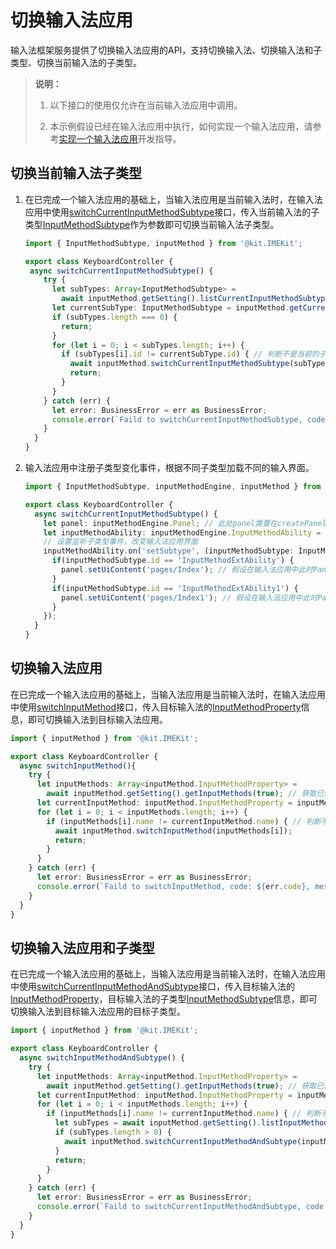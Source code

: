 # 切换输入法应用
<!--Kit: IME Kit-->
<!--Subsystem: MiscServices-->
<!--Owner: @illybyy-->
<!--Designer: @andeszhang-->
<!--Tester: @murphy1984-->
<!--Adviser: @zhang_yixin13-->

输入法框架服务提供了切换输入法应用的API，支持切换输入法、切换输入法和子类型、切换当前输入法的子类型。

> **说明：**
>
> 1. 以下接口的使用仅允许在当前输入法应用中调用。
>
> 2. 本示例假设已经在输入法应用中执行，如何实现一个输入法应用，请参考[实现一个输入法应用](./inputmethod-application-guide.md)开发指导。

## 切换当前输入法子类型

1. 在已完成一个输入法应用的基础上，当输入法应用是当前输入法时，在输入法应用中使用[switchCurrentInputMethodSubtype](../reference/apis-ime-kit/js-apis-inputmethod.md#inputmethodswitchcurrentinputmethodsubtype9)接口，传入当前输入法的子类型[InputMethodSubtype](../reference/apis-ime-kit/js-apis-inputmethod-subtype.md#inputmethodsubtype)作为参数即可切换当前输入法子类型。

   ```ts
   import { InputMethodSubtype, inputMethod } from '@kit.IMEKit';
   
   export class KeyboardController {
    async switchCurrentInputMethodSubtype() {
       try {
         let subTypes: Array<InputMethodSubtype> =
           await inputMethod.getSetting().listCurrentInputMethodSubtype(); // 获取当前输入法的所有子类型
         let currentSubType: InputMethodSubtype = inputMethod.getCurrentInputMethodSubtype(); // 获取当前输入法当前的子类型
         if (subTypes.length === 0) {
           return;
         }
         for (let i = 0; i < subTypes.length; i++) {
           if (subTypes[i].id != currentSubType.id) { // 判断不是当前的子类型时切换，实际开发中可以根据需要填固定子类型
             await inputMethod.switchCurrentInputMethodSubtype(subTypes[i]);
             return;
           }
         }
       } catch (err) {
         let error: BusinessError = err as BusinessError;
         console.error(`Faild to switchCurrentInputMethodSubtype, code: ${err.code}, message: ${err.message}`);
       }
     }
   }
   ```

2. 输入法应用中注册子类型变化事件，根据不同子类型加载不同的输入界面。

   ```ts
   import { InputMethodSubtype, inputMethodEngine, inputMethod } from '@kit.IMEKit';
   
   export class KeyboardController {
     async switchCurrentInputMethodSubtype() {
       let panel: inputMethodEngine.Panel; // 此处panel需要在createPanel接口创建panel实例后使用
       let inputMethodAbility: inputMethodEngine.InputMethodAbility = inputMethodEngine.getInputMethodAbility();
       // 设置监听子类型事件，改变输入法应用界面
       inputMethodAbility.on('setSubtype', (inputMethodSubtype: InputMethodSubtype) => {
         if(inputMethodSubtype.id == 'InputMethodExtAbility') {
           panel.setUiContent('pages/Index'); // 假设在输入法应用中此时Panel已经在onCreate流程中创建
         }
         if(inputMethodSubtype.id == 'InputMethodExtAbility1') {
           panel.setUiContent('pages/Index1'); // 假设在输入法应用中此时Panel已经在onCreate流程中创建
         }
       });
     }
   }
   ```

## 切换输入法应用

在已完成一个输入法应用的基础上，当输入法应用是当前输入法时，在输入法应用中使用[switchInputMethod](../reference/apis-ime-kit/js-apis-inputmethod.md#inputmethodswitchinputmethod9)接口，传入目标输入法的[InputMethodProperty](../reference/apis-ime-kit/js-apis-inputmethod.md#inputmethodproperty8)信息，即可切换输入法到目标输入法应用。

```ts
import { inputMethod } from '@kit.IMEKit';

export class KeyboardController {
  async switchInputMethod(){
    try {
      let inputMethods: Array<inputMethod.InputMethodProperty> =
        await inputMethod.getSetting().getInputMethods(true); // 获取已使能的输入法列表
      let currentInputMethod: inputMethod.InputMethodProperty = inputMethod.getCurrentInputMethod(); // 获取当前输入法
      for (let i = 0; i < inputMethods.length; i++) {
        if (inputMethods[i].name != currentInputMethod.name) { // 判断不是当前输入法时，切换到该输入法，实际开发中可以切换到固定输入法
          await inputMethod.switchInputMethod(inputMethods[i]);
          return;
        }
      }
    } catch (err) {
      let error: BusinessError = err as BusinessError;
      console.error(`Faild to switchInputMethod, code: ${err.code}, message: ${err.message}`);
    }
  }
}
```

## 切换输入法应用和子类型

在已完成一个输入法应用的基础上，当输入法应用是当前输入法时，在输入法应用中使用[switchCurrentInputMethodAndSubtype](../reference/apis-ime-kit/js-apis-inputmethod.md#inputmethodswitchcurrentinputmethodandsubtype9)接口，传入目标输入法的[InputMethodProperty](../reference/apis-ime-kit/js-apis-inputmethod.md#inputmethodproperty8)，目标输入法的子类型[InputMethodSubtype](../reference/apis-ime-kit/js-apis-inputmethod-subtype.md#inputmethodsubtype)信息，即可切换输入法到目标输入法应用的目标子类型。

```ts
import { inputMethod } from '@kit.IMEKit';

export class KeyboardController {
  async switchInputMethodAndSubtype() {
    try {
      let inputMethods: Array<inputMethod.InputMethodProperty> =
        await inputMethod.getSetting().getInputMethods(true); // 获取已使能的输入法列表
      let currentInputMethod: inputMethod.InputMethodProperty = inputMethod.getCurrentInputMethod(); // 获取当前输入法
      for (let i = 0; i < inputMethods.length; i++) {
        if (inputMethods[i].name != currentInputMethod.name) { // 判断不是当前输入法时，切换到该输入法，实际开发中可以切换到固定输入法
          let subTypes = await inputMethod.getSetting().listInputMethodSubtype(inputMethods[i]); // 获取目标输入法的子类型
          if (subTypes.length > 0) {
            await inputMethod.switchCurrentInputMethodAndSubtype(inputMethods[i], subTypes[0]); // 本示例默认切换到获取的第一个子类型
          }
          return;
        }
      }
    } catch (err) {
      let error: BusinessError = err as BusinessError;
      console.error(`Faild to switchCurrentInputMethodAndSubtype, code: ${err.code}, message: ${err.message}`);
    }
  }
}
```